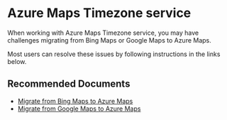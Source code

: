 <properties
  pagetitle="Azure Maps Timezone service"
  service=""
  resource=""
  ms.author="rolucchi,ounyman"
  selfhelptype="Generic"
  supporttopicids="32634422"
  resourcetags=""
  productpesids="16335"
  cloudenvironments="public,usnat,fairfax,ussec"
  articleid="f53d0469-09a6-478b-bdb2-43ba1d9922df"
  ownershipid="AzureIot_AzureMaps" />
# Azure Maps Timezone service

When working with Azure Maps Timezone service, you may have challenges migrating from Bing Maps or Google Maps to Azure Maps.

Most users can resolve these issues by following instructions in the links below.

## **Recommended Documents**

* [Migrate from Bing Maps to Azure Maps](https://docs.microsoft.com/azure/azure-maps/migrate-from-bing-maps-web-services#get-a-time-zone)
* [Migrate from Google Maps to Azure Maps]( https://docs.microsoft.com/azure/azure-maps/migrate-from-google-maps-web-services#get-a-time-zone)
